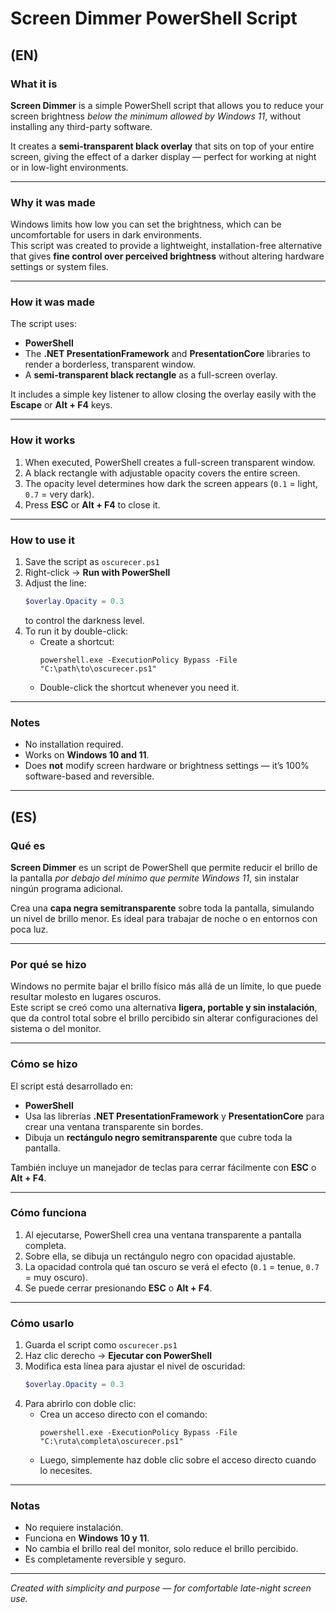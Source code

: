 # Screen Dimmer PowerShell Script

## (EN)

### What it is
**Screen Dimmer** is a simple PowerShell script that allows you to reduce your screen brightness *below the minimum allowed by Windows 11*, without installing any third-party software.

It creates a **semi-transparent black overlay** that sits on top of your entire screen, giving the effect of a darker display — perfect for working at night or in low-light environments.

---

### Why it was made
Windows limits how low you can set the brightness, which can be uncomfortable for users in dark environments.  
This script was created to provide a lightweight, installation-free alternative that gives **fine control over perceived brightness** without altering hardware settings or system files.

---

### How it was made
The script uses:
- **PowerShell**
- The **.NET PresentationFramework** and **PresentationCore** libraries to render a borderless, transparent window.
- A **semi-transparent black rectangle** as a full-screen overlay.

It includes a simple key listener to allow closing the overlay easily with the **Escape** or **Alt + F4** keys.

---

### How it works
1. When executed, PowerShell creates a full-screen transparent window.
2. A black rectangle with adjustable opacity covers the entire screen.
3. The opacity level determines how dark the screen appears (`0.1` = light, `0.7` = very dark).
4. Press **ESC** or **Alt + F4** to close it.

---

### How to use it
1. Save the script as `oscurecer.ps1`
2. Right-click → **Run with PowerShell**
3. Adjust the line:
   ```powershell
   $overlay.Opacity = 0.3
   ```
   to control the darkness level.
4. To run it by double-click:
   - Create a shortcut:
     ```
     powershell.exe -ExecutionPolicy Bypass -File "C:\path\to\oscurecer.ps1"
     ```
   - Double-click the shortcut whenever you need it.

---

### Notes
- No installation required.
- Works on **Windows 10 and 11**.
- Does **not** modify screen hardware or brightness settings — it’s 100% software-based and reversible.

---

## (ES)

### Qué es
**Screen Dimmer** es un script de PowerShell que permite reducir el brillo de la pantalla *por debajo del mínimo que permite Windows 11*, sin instalar ningún programa adicional.

Crea una **capa negra semitransparente** sobre toda la pantalla, simulando un nivel de brillo menor. Es ideal para trabajar de noche o en entornos con poca luz.

---

### Por qué se hizo
Windows no permite bajar el brillo físico más allá de un límite, lo que puede resultar molesto en lugares oscuros.  
Este script se creó como una alternativa **ligera, portable y sin instalación**, que da control total sobre el brillo percibido sin alterar configuraciones del sistema o del monitor.

---

### Cómo se hizo
El script está desarrollado en:
- **PowerShell**
- Usa las librerías **.NET PresentationFramework** y **PresentationCore** para crear una ventana transparente sin bordes.
- Dibuja un **rectángulo negro semitransparente** que cubre toda la pantalla.

También incluye un manejador de teclas para cerrar fácilmente con **ESC** o **Alt + F4**.

---

### Cómo funciona
1. Al ejecutarse, PowerShell crea una ventana transparente a pantalla completa.  
2. Sobre ella, se dibuja un rectángulo negro con opacidad ajustable.  
3. La opacidad controla qué tan oscuro se verá el efecto (`0.1` = tenue, `0.7` = muy oscuro).  
4. Se puede cerrar presionando **ESC** o **Alt + F4**.

---

### Cómo usarlo
1. Guarda el script como `oscurecer.ps1`
2. Haz clic derecho → **Ejecutar con PowerShell**
3. Modifica esta línea para ajustar el nivel de oscuridad:
   ```powershell
   $overlay.Opacity = 0.3
   ```
4. Para abrirlo con doble clic:
   - Crea un acceso directo con el comando:
     ```
     powershell.exe -ExecutionPolicy Bypass -File "C:\ruta\completa\oscurecer.ps1"
     ```
   - Luego, simplemente haz doble clic sobre el acceso directo cuando lo necesites.

---

### Notas
- No requiere instalación.  
- Funciona en **Windows 10 y 11**.  
- No cambia el brillo real del monitor, solo reduce el brillo percibido.  
- Es completamente reversible y seguro.

---

*Created with simplicity and purpose — for comfortable late-night screen use.*
